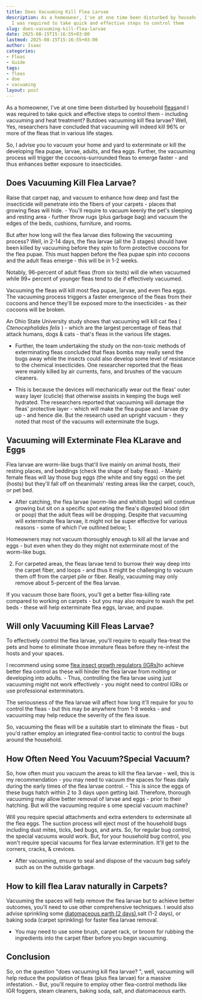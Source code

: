 ```yaml
---
title: Does Vacuuming Kill Flea Larvae
description: As a homeowner, I've at one time been disturbed by household fleas and
  I was required to take quick and effective steps to control them
slug: does-vacuuming-kill-flea-larvae
date: 2025-08-15T15:16:55+03:00
lastmod: 2025-08-15T15:16:55+03:00
author: Isaac
categories:
- Fleas
- Guide
tags:
- fleas
- doe
- vacuuming
layout: post
---
```

As a homeowner, I've at one time been disturbed by household [fleas](https://pestpolicy.com/does-apple-cider-vinegar-kill-fleas/)and I was required to take quick and effective steps to control them - including vacuuming and heat treatment? Butdoes vacuuming kill flea larvae? Well, Yes, researchers have concluded that vacuuming will indeed kill 96% or more of the fleas that in various life stages.

So, I advise you to vacuum your home and yard to exterminate or kill the developing flea pupae, larvae, adults, and flea eggs. Further, the vacuuming process will trigger the cocoons-surrounded fleas to emerge faster - and thus enhances better exposure to insecticides.

##  Does Vacuuming Kill Flea Larvae?

Raise that carpet nap, and vacuum to enhance how deep and fast the insecticide will penetrate into the fibers of your carpets - places that growing fleas will hide. - You'll require to vacuum keenly the pet's sleeping and resting area - further throw rugs (plus garbage bag) and vacuum the edges of the beds, cushions, furniture, and rooms.

But after how long will the flea larvae dies following the vacuuming process? Well, in 2-14 days, the flea larvae (all the 3 stages) should have been killed by vacuuming before they spin to form protective cocoons for the flea pupae. This must happen before the flea pupae spin into cocoons and the adult fleas emerge - this will be in 1-2 weeks.

Notably, 96-percent of adult fleas (from six tests) will die when vacuumed while 99+ percent of younger fleas tend to die if effectively vacuumed.

Vacuuming the fleas will kill most flea pupae, larvae, and even flea eggs. The vacuuming process triggers a faster emergence of the fleas from their cocoons and hence they'll be exposed more to the insecticides - as their cocoons will be broken.

An Ohio State University study shows that vacuuming will kill cat flea ( *Ctenocephalides felis* ) - which are the largest percentage of fleas that attack humans, dogs & cats - that's fleas in the various life stages.

- Further, the team undertaking the study on the non-toxic methods of exterminating fleas concluded that fleas bombs may really send the bugs away while the insects could also develop some level of resistance to the chemical insecticides. One researcher reported that the fleas were mainly killed by air currents, fans, and brushes of the vacuum cleaners.

- This is because the devices will mechanically wear out the fleas' outer waxy layer (cuticle) that otherwise assists in keeping the bugs well hydrated. The researchers reported that vacuuming will damage the fleas' protective layer - which will make the flea pupae and larvae dry up - and hence die. But the research used an upright vacuum - they noted that most of the vacuums will exterminate the bugs.

##  Vacuuming will Exterminate Flea KLarave and Eggs

Flea larvae are worm-like bugs that'll live mainly on animal hosts, their resting places, and beddings (check the shape of baby fleas). - Mainly female fleas will lay those bug eggs (the white and tiny eggs) on the pet (hosts) but they'll fall off on theanimals' resting areas like the carpet, couch, or pet bed.

- After catching, the flea larvae (worm-like and whitish bugs) will continue growing but sit on a specific spot eating the flea's digested blood (dirt or poop) that the adult fleas will be dropping. Despite that vacuuming will exterminate flea larvae, it might not be super effective for various reasons - some of which I've outlined below; 1.

Homeowners may not vacuum thoroughly enough to kill all the larvae and eggs - but even when they do they might not exterminate most of the worm-like bugs.

2. For carpeted areas, the fleas larvae tend to burrow their way deep into the carpet fiber, and loops - and thus it might be challenging to vacuum them off from the carpet pile or fiber. Really, vacuuming may only remove about 5-percent of the flea larvae.

If you vacuum those bare floors, you'll get a better flea-killing rate compared to working on carpets - but you may also require to wash the pet beds - these will help exterminate flea eggs, larvae, and pupae.

##  Will only Vacuuming Kill Fleas Larvae?

To effectively control the flea larvae, you'll require to equally flea-treat the pets and home to eliminate those immature fleas before they re-infest the hosts and your spaces.

I recommend using some [flea insect growth regulators (IGRs)](https://pestpolicy.com/best-igr-for-fleas/)to achieve better flea control as these will hinder the flea larvae from molting or developing into adults. - Thus, controlling the flea larvae using just vacuuming might not work effectively - you might need to control IGRs or use professional exterminators.

The seriousness of the flea larvae will affect how long it'll require for you to control the fleas - but this may be anywhere from 1-8 weeks - and vacuuming may help reduce the severity of the flea issue.

So, vacuuming the fleas will be a suitable start to eliminate the fleas - but you'd rather employ an integrated flea-control tactic to control the bugs around the household.

##  How Often Need You Vacuum?Special Vacuum?

So, how often must you vacuum the areas to kill the flea larvae - well, this is my recommendation - you may need to vacuum the spaces for fleas daily during the early times of the flea larvae control. - This is since the eggs of these bugs hatch within 2 to 3 days upon getting laid. Therefore, thorough vacuuming may allow better removal of larvae and eggs - prior to their hatching. But will the vacuuming require s ome special vacuum machine?

Will you require special attachments and extra extenders to exterminate all the flea eggs. The suction process will eject most of the household bugs including dust mites, ticks, bed bugs, and ants. So, for regular bug control, the special vacuums would work. But, for your household bug control, you won't require special vacuums for flea larvae extermination. It'll get to the corners, cracks, & crevices.

- After vacuuming, ensure to seal and dispose of the vacuum bag safely such as on the outside garbage.

##  How to kill flea Larav naturally in Carpets?

Vacuuming the spaces will help remove the flea larvae but to achieve better outcomes, you'll need to use other comprehensive techniques. I would also advise sprinkling some [diatomaceous earth (2 days)](https://pestpolicy.com/diatomaceous-earth-for-fleas/),salt (1-2 days), or baking soda (carpet sprinkling) for faster flea larvae removal.

- You may need to use some brush, carpet rack, or broom for rubbing the ingredients into the carpet fiber before you begin vacuuming.

##  Conclusion

So, on the question "does vacuuming kill flea larvae? ", well, vacuuming will help reduce the population of fleas (plus flea larvae) for a massive infestation. - But, you'll require to employ other flea-control methods like IGR foggers, steam cleaners, baking soda, salt, and diatomaceous earth.
